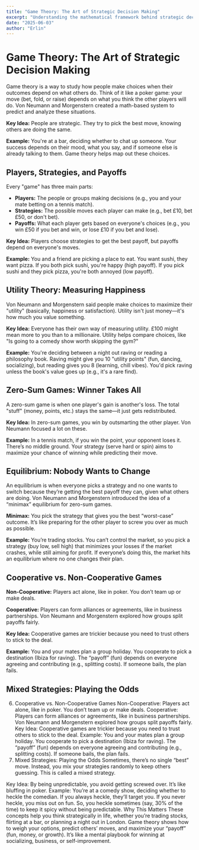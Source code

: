 ```yaml
---
title: "Game Theory: The Art of Strategic Decision Making"
excerpt: "Understanding the mathematical framework behind strategic decision making in competitive situations."
date: "2025-06-03"
author: "Erlin"
---
```


# Game Theory: The Art of Strategic Decision Making

Game theory is a way to study how people make choices when their outcomes depend on what others do. Think of it like a poker game: your move (bet, fold, or raise) depends on what you think the other players will do. Von Neumann and Morgenstern created a math-based system to predict and analyze these situations.

**Key Idea:** People are strategic. They try to pick the best move, knowing others are doing the same.

**Example:** You're at a bar, deciding whether to chat up someone. Your success depends on their mood, what you say, and if someone else is already talking to them. Game theory helps map out these choices.

## Players, Strategies, and Payoffs

Every "game" has three main parts:

- **Players:** The people or groups making decisions (e.g., you and your mate betting on a tennis match).
- **Strategies:** The possible moves each player can make (e.g., bet £10, bet £50, or don't bet).
- **Payoffs:** What each player gets based on everyone's choices (e.g., you win £50 if you bet and win, or lose £10 if you bet and lose).

**Key Idea:** Players choose strategies to get the best payoff, but payoffs depend on everyone's moves.

**Example:** You and a friend are picking a place to eat. You want sushi, they want pizza. If you both pick sushi, you're happy (high payoff). If you pick sushi and they pick pizza, you're both annoyed (low payoff).

## Utility Theory: Measuring Happiness

Von Neumann and Morgenstern said people make choices to maximize their "utility" (basically, happiness or satisfaction). Utility isn't just money—it's how much you value something.

**Key Idea:** Everyone has their own way of measuring utility. £100 might mean more to you than to a millionaire. Utility helps compare choices, like "Is going to a comedy show worth skipping the gym?"

**Example:** You're deciding between a night out raving or reading a philosophy book. Raving might give you 10 "utility points" (fun, dancing, socializing), but reading gives you 8 (learning, chill vibes). You'd pick raving unless the book's value goes up (e.g., it's a rare find).

## Zero-Sum Games: Winner Takes All

A zero-sum game is when one player's gain is another's loss. The total "stuff" (money, points, etc.) stays the same—it just gets redistributed.

**Key Idea:** In zero-sum games, you win by outsmarting the other player. Von Neumann focused a lot on these.

**Example:** In a tennis match, if you win the point, your opponent loses it. There’s no middle ground. Your strategy (serve hard or spin) aims to maximize your chance of winning while predicting their move.

## Equilibrium: Nobody Wants to Change

An equilibrium is when everyone picks a strategy and no one wants to switch because they’re getting the best payoff they can, given what others are doing. Von Neumann and Morgenstern introduced the idea of a “minimax” equilibrium for zero-sum games.

**Minimax:** You pick the strategy that gives you the best “worst-case” outcome. It’s like preparing for the other player to screw you over as much as possible.

**Example:** You’re trading stocks. You can’t control the market, so you pick a strategy (buy low, sell high) that minimizes your losses if the market crashes, while still aiming for profit. If everyone’s doing this, the market hits an equilibrium where no one changes their plan.

## Cooperative vs. Non-Cooperative Games

**Non-Cooperative:** Players act alone, like in poker. You don’t team up or make deals.

**Cooperative:** Players can form alliances or agreements, like in business partnerships. Von Neumann and Morgenstern explored how groups split payoffs fairly.

**Key Idea:** Cooperative games are trickier because you need to trust others to stick to the deal.

**Example:** You and your mates plan a group holiday. You cooperate to pick a destination (Ibiza for raving). The “payoff” (fun) depends on everyone agreeing and contributing (e.g., splitting costs). If someone bails, the plan fails.

## Mixed Strategies: Playing the Odds

6. Cooperative vs. Non-Cooperative Games
Non-Cooperative: Players act alone, like in poker. You don’t team up or make deals.
Cooperative: Players can form alliances or agreements, like in business partnerships. Von Neumann and Morgenstern explored how groups split payoffs fairly.
Key Idea: Cooperative games are trickier because you need to trust others to stick to the deal.
Example: You and your mates plan a group holiday. You cooperate to pick a destination (Ibiza for raving). The “payoff” (fun) depends on everyone agreeing and contributing (e.g., splitting costs). If someone bails, the plan fails.
7. Mixed Strategies: Playing the Odds
Sometimes, there’s no single “best” move. Instead, you mix your strategies randomly to keep others guessing. This is called a mixed strategy.

Key Idea: By being unpredictable, you avoid getting screwed over. It’s like bluffing in poker.
Example: You’re at a comedy show, deciding whether to heckle the comedian. If you always heckle, they’ll target you. If you never heckle, you miss out on fun. So, you heckle sometimes (say, 30% of the time) to keep it spicy without being predictable.
Why This Matters
These concepts help you think strategically in life, whether you’re trading stocks, flirting at a bar, or planning a night out in London. Game theory shows how to weigh your options, predict others’ moves, and maximize your “payoff” (fun, money, or growth). It’s like a mental playbook for winning at socializing, business, or self-improvement.